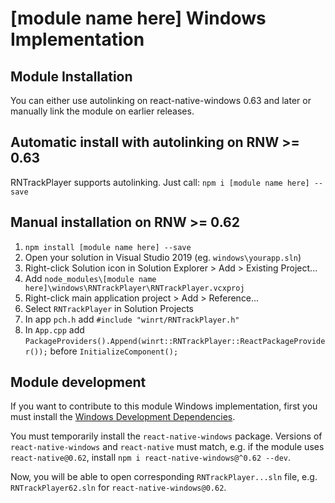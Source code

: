 # [module name here] Windows Implementation

## Module Installation
You can either use autolinking on react-native-windows 0.63 and later or manually link the module on earlier releases.

## Automatic install with autolinking on RNW >= 0.63
RNTrackPlayer supports autolinking. Just call: `npm i [module name here] --save`

## Manual installation on RNW >= 0.62
1. `npm install [module name here] --save`
2. Open your solution in Visual Studio 2019 (eg. `windows\yourapp.sln`)
3. Right-click Solution icon in Solution Explorer > Add > Existing Project...
4. Add `node_modules\[module name here]\windows\RNTrackPlayer\RNTrackPlayer.vcxproj`
5. Right-click main application project > Add > Reference...
6. Select `RNTrackPlayer` in Solution Projects
7. In app `pch.h` add `#include "winrt/RNTrackPlayer.h"`
8. In `App.cpp` add `PackageProviders().Append(winrt::RNTrackPlayer::ReactPackageProvider());` before `InitializeComponent();`

## Module development

If you want to contribute to this module Windows implementation, first you must install the [Windows Development Dependencies](https://aka.ms/rnw-deps).

You must temporarily install the `react-native-windows` package. Versions of `react-native-windows` and `react-native` must match, e.g. if the module uses `react-native@0.62`, install `npm i react-native-windows@^0.62 --dev`.

Now, you will be able to open corresponding `RNTrackPlayer...sln` file, e.g. `RNTrackPlayer62.sln` for `react-native-windows@0.62`.